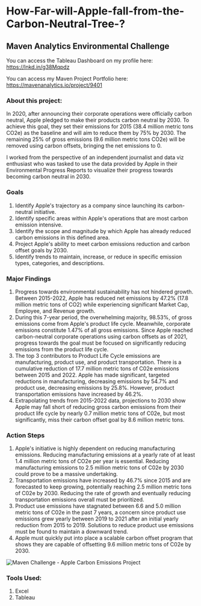 # How-Far-will-Apple-fall-from-the-Carbon-Neutral-Tree-?

## Maven Analytics Environmental Challenge

You can access the Tableau Dashboard on my profile here: https://lnkd.in/g38Mqpdz

You can access my Maven Project Portfolio here: https://mavenanalytics.io/project/9401 

### About this project:
In 2020, after announcing their corporate operations were officially carbon neutral, Apple pledged to make their products carbon neutral by 2030. To achieve this goal, they set their emissions for 2015 (38.4 million metric tons CO2e) as the baseline and will aim to reduce them by 75% by 2030. The remaining 25% of gross emissions (9.6 million metric tons CO2e) will be removed using carbon offsets, bringing the net emissions to 0.

I worked from the perspective of an independent journalist and data viz enthusiast who was tasked to use the data provided by Apple in their Environmental Progress Reports to visualize their progress towards becoming carbon neutral in 2030.

### Goals
1) Identify Apple's trajectory as a company since launching its carbon-neutral initiative.
2) Identify specific areas within Apple's operations that are most carbon emission intensive.
3) Identify the scope and magnitude by which Apple has already reduced carbon emissions in this defined area.
4) Project Apple's ability to meet carbon emissions reduction and carbon offset goals by 2030.
5) Identify trends to maintain, increase, or reduce in specific emission types, categories, and descriptions.

### Major Findings
1) Progress towards environmental sustainability has not hindered growth. Between 2015-2022, Apple has reduced net emissions by 47.2% (17.8 million metric tons of CO2) while experiencing significant Market Cap, Employee, and Revenue growth.
2) During this 7-year period, the overwhelming majority, 98.53%, of gross emissions come from Apple's product life cycle. Meanwhile, corporate emissions constitute 1.47% of all gross emissions.
   Since Apple reached carbon-neutral corporate operations using carbon offsets as of 2021, progress towards the goal must be focused on significantly reducing emissions from the product life cycle.
3) The top 3 contributors to Product Life Cycle emissions are  manufacturing, product use, and product transportation. There is a cumulative reduction of 17.7 million metric tons of C02e emissions between
   2015 and 2022. Apple has made significant, targeted reductions in manufacturing, decreasing emissions by 54.7% and product use, decreasing emissions by 25.8%. However, product transportation emissions
   have increased by 46.2%.
5) Extrapolating trends from 2015-2022 data, projections to 2030 show Apple may fall short of reducing gross carbon emissions from their product life cycle by nearly 0.7 million metric tons of C02e, but
   most significantly, miss their carbon offset goal by 8.6 million metric tons.

### Action Steps
1) Apple's initiative is highly dependent on reducing manufacturing emissions. Reducing manufacturing emissions at a yearly rate of at least 1.4 million metric tons of CO2e per year is essential. Reducing
   manufacturing emissions to 2.5 million metric tons of C02e by 2030 could prove to be a massive undertaking.
2) Transportation emissions have increased by 46.7% since 2015 and are forecasted to keep growing, potentially reaching 2.5 million metric tons of C02e by 2030.  Reducing the rate of growth and eventually
   reducing transportation emissions overall must be prioritized.
3) Product use emissions have stagnated between 6.6 and 5.0 million metric tons of C02e in the past 7 years, a concern since product use emissions grew yearly between 2019 to 2021 after an initial yearly
   reduction from 2015 to 2019. Solutions to reduce product use emissions must be found to maintain a downward trend.
4) Apple must quickly put into place a scalable carbon offset program that shows they are capable of offsetting 9.6 million metric tons of C02e by 2030.

![Maven Challenge - Apple Carbon Emissions Project](https://github.com/noelsomoza/How-Far-will-Apple-fall-from-the-Carbon-Neutral-Tree-/assets/143645214/99016ccb-09a3-42b6-8ac3-b4c82b29689f)

### Tools Used:
1) Excel
2) Tableau

